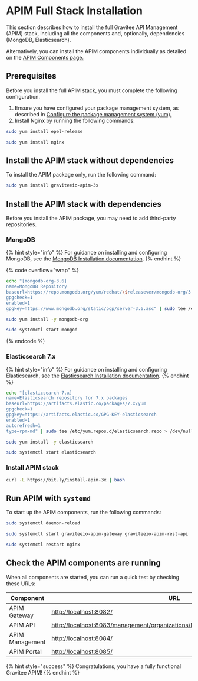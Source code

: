 # APIM Full Stack Installation

This section describes how to install the full Gravitee API Management (APIM) stack, including all the components and, optionally, dependencies (MongoDB, Elasticsearch).&#x20;

Alternatively, you can install the APIM components individually as detailed on the [APIM Components page.](apim-components-installation.md)

## Prerequisites

Before you install the full APIM stack, you must complete the following configuration.

1. Ensure you have configured your package management system, as described in [Configure the package management system (yum).](./#configure-the-package-management-system-yum)
2. Install Nginx by running the following commands:

```sh
sudo yum install epel-release

sudo yum install nginx
```

## Install the APIM stack without dependencies

To install the APIM package only, run the following command:

```sh
sudo yum install graviteeio-apim-3x
```

## Install the APIM stack with dependencies

Before you install the APIM package, you may need to add third-party repositories.

### **MongoDB**

{% hint style="info" %}
For guidance on installing and configuring MongoDB, see the [MongoDB Installation documentation](https://docs.mongodb.com/v3.6/tutorial/install-mongodb-on-red-hat/).
{% endhint %}

{% code overflow="wrap" %}
```sh
echo "[mongodb-org-3.6]
name=MongoDB Repository
baseurl=https://repo.mongodb.org/yum/redhat/\$releasever/mongodb-org/3.6/x86_64/
gpgcheck=1
enabled=1
gpgkey=https://www.mongodb.org/static/pgp/server-3.6.asc" | sudo tee /etc/yum.repos.d/mongodb-org-3.6.repo > /dev/null

sudo yum install -y mongodb-org

sudo systemctl start mongod
```
{% endcode %}

### **Elasticsearch 7.x**

{% hint style="info" %}
For guidance on installing and configuring Elasticsearch, see the [Elasticsearch Installation documentation](https://www.elastic.co/guide/en/elasticsearch/reference/7.6/rpm.html#rpm-repo).
{% endhint %}

```sh
echo "[elasticsearch-7.x]
name=Elasticsearch repository for 7.x packages
baseurl=https://artifacts.elastic.co/packages/7.x/yum
gpgcheck=1
gpgkey=https://artifacts.elastic.co/GPG-KEY-elasticsearch
enabled=1
autorefresh=1
type=rpm-md" | sudo tee /etc/yum.repos.d/elasticsearch.repo > /dev/null

sudo yum install -y elasticsearch

sudo systemctl start elasticsearch
```

### Install APIM stack

```sh
curl -L https://bit.ly/install-apim-3x | bash
```

## Run APIM with `systemd`

To start up the APIM components, run the following commands:

```sh
sudo systemctl daemon-reload

sudo systemctl start graviteeio-apim-gateway graviteeio-apim-rest-api

sudo systemctl restart nginx
```

## Check the APIM components are running

When all components are started, you can run a quick test by checking these URLs:

| Component       | URL                                                                                                                                                                  |
| --------------- | -------------------------------------------------------------------------------------------------------------------------------------------------------------------- |
| APIM Gateway    | [http://localhost:8082/](http://localhost:8082/)                                                                                                                     |
| APIM API        | [http://localhost:8083/management/organizations/DEFAULT/environments/DEFAULT/apis](http://localhost:8083/management/organizations/DEFAULT/environments/DEFAULT/apis) |
| APIM Management | [http://localhost:8084/](http://localhost:8084/)                                                                                                                     |
| APIM Portal     | [http://localhost:8085/](http://localhost:8085/)                                                                                                                     |

{% hint style="success" %}
Congratulations, you have a fully functional Gravitee APIM!
{% endhint %}
